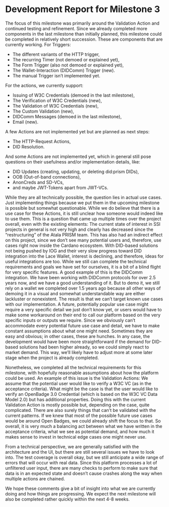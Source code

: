 # Development Report for Milestone 3

The focus of this milestone was primarily around the Validation Action and continued testing and refinement. Since we already completed more components in the last milestone than initially planned, this milestone could be completed in relatively short succession. These are components that are currently working. For Triggers:
- The different variants of the HTTP trigger,
- The recurring Timer (not demoed or explained yet),
- The Form Trigger (also not demoed or explained yet),
- The Wallet-Interaction (DIDComm) Trigger (new).
- The manual Trigger isn’t implemented yet.

For the actions, we currently support:
- Issuing of W3C Credentials (demoed in the last milestone),
- The Verification of W3C Credentials (new),
- The Validation of W3C Credentials (new),
- The Custom Validation (new),
- DIDComm Messages (demoed in the last milestone),
- Email (new).

A few Actions are not implemented yet but are planned as next steps:
- The HTTP-Request Actions,
- DID Resolution.

And some Actions are not implemented yet, which in general still pose questions on their usefulness and/or implementation details, like:
- DID Updates (creating, updating, or deleting did:prism DIDs),
- OOB (Out-of-band connections),
- AnonCreds and SD-VCs,
- and maybe JWT-Tokens apart from JWT-VCs.

While they are all technically possible, the question lies in actual use cases. Just implementing things because we put them in the upcoming milestone is possible but somewhat questionable. While we do believe that there is a use case for these Actions, it is still unclear how someone would indeed like to use them. This is a question that came up multiple times over the project overall, even with the existing elements: The current state of interest in SSI projects in general is not very high and clearly has decreased since the “restructuring” of the Atala PRISM team. This has also had an indirect effect on this project, since we don’t see many potential users and, therefore, use cases right now inside the Cardano ecosystem. With DID-based solutions not being pushed by IOG and their very slow progress toward DID integration into the Lace Wallet, interest is declining, and therefore, ideas for useful integrations are too. While we still can complete the technical requirements and goals we have set for ourselves, it is a bit of a blind flight for very specific features. A good example of this is the DIDComm integration. We have been working with DIDComm protocols for over 2.5 years now, and we have a good understanding of it. But to demo it, we still rely on a wallet we completed over 1.5 years ago because all other ways of demoing it in a visual and somewhat understandable way are either lackluster or nonexistent. The result is that we can’t target known use cases with our implementation. A future, potentially popular use case might require a very specific detail we just don’t know yet, or users would have to make some workaround on their end to call our platform based on the very specific inputs or outputs we require. Since we obviously can’t accommodate every potential future use case and detail, we have to make constant assumptions about what one might need. Sometimes they are easy and obvious; in other cases, these are hunches. In any case, the development would have been more straightforward if the demand for DID-based solutions had been higher already, so we could simply react to market demand. This way, we’ll likely have to adjust more at some later stage when the project is already completed.

Nonetheless, we completed all the technical requirements for this milestone, with hopefully reasonable assumptions about how the platform could be used. An example of this issue is the Validation Actions: We assume that the potential user would like to verify a W3C VC (as in the acceptance criteria). What might be the case is that the user would like to verify an OpenBadge 3.0 Credential (which is based on the W3C VC Data Model 2.0) but has additional properties. Doing this with the current Validation Action is mostly possible but, depending on the case, quite complicated. There are also surely things that can’t be validated with the current patterns. If we knew that most of the possible future use cases would be around Open Badges, we could already shift the focus to that. So overall, it is very much a balancing act between what we have written in the acceptance criteria, what we see as potential demand, and how much it makes sense to invest in technical edge cases one might never use.

From a technical perspective, we are generally satisfied with the architecture and the UI, but there are still several issues we have to look into. The test coverage is overall okay, but we still anticipate a wide range of errors that will occur with real data. Since this platform processes a lot of unfiltered user input, there are many checks to perform to make sure that data is in an expected state and doesn’t cause crashes along the way when multiple actions are chained.

We hope these comments give a bit of insight into what we are currently doing and how things are progressing. We expect the next milestone will also be completed rather quickly within the next 4-8 weeks.

